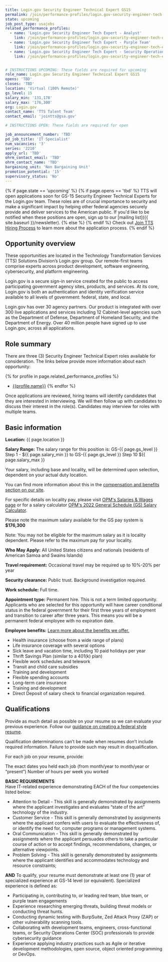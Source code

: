 ```yaml
---
title: Login.gov Security Engineer Technical Expert GS15
permalink: /join/performance-profiles/login.gov-security-engineer-tech-expert/
state: upcoming
job_post_type: usajobs
related_performance_profiles:
  - name: 'Login.gov Security Engineer Tech Expert - Analyst'
    link: /join/performance-profiles/login.gov-security-engineer-tech-expert-analyst/
  - name: 'Login.gov Security Engineer Tech Expert - Purple Team'
    link: /join/performance-profiles/login.gov-security-engineer-tech-expert-purple-team/
  - name: 'Login.gov Security Engineer Tech Expert - Security Operations'
    link: /join/performance-profiles/login.gov-security-engineer-tech-expert-secops/


# INSTRUCTIONS UPCOMING: These fields are required for upcoming
role_name: Login.gov Security Engineer Technical Expert GS15
opens: 'TBD'
closes: 'TBD'
location: 'Virtual (100% Remote)'
gs_level: 15
salary_min: '131,178'
salary_max: '176,300'
org: Login.gov
contact_name: 'TTS Talent Team'
contact_email: 'jointts@gsa.gov'

# INSTRUCTIONS OPEN: These fields are required for open

job_announcement_number: 'TBD'
pd_job_title: 'IT Specialist' 
num_vacancies: '3'
series: '2210' 
apply_url: 'TBD'
ohrm_contact_email: 'TBD'
ohrm_contact_name: 'TBD'
bargaining_unit: 'Non Bargaining Unit'
promotion_potential: '15' 
supervisory_status: 'No'
---
```

{% if page.state == 'upcoming' %}
  {% if page.opens == 'tbd' %} TTS will open applications soon for GS-15 Security Engineer Technical Experts for the Login.gov team. These roles are of crucial importance to security and make a significant impact by helping other federal agencies securely provide and deliver services to the American public.  If you'd like to be
  notified when these positions are open, sign up to our [mailing list]({{ site.baseurl }}/newsletter).
  {% else %}
  {% endif %}
  Check out [Join TTS Hiring Process]({{site.baseurl}}/hiring-process/) to
  learn more about the application process.
{% endif %}

## Opportunity overview

These opportunities are located in the Technology Transformation Services (TTS) Solutions Division’s Login.gov group. Our remote-first teams comprise experts across product development, software engineering, cybersecurity, and platform engineering. 

Login.gov is a secure sign-in service created for the public to access participating government agency sites, products, and services. At its core, Login.gov is both an authentication and identity verification service available to all levels of government: federal, state, and local.

Login.gov has over 30 agency partners. Our product is integrated with over 300 live applications and services including 12 Cabinet-level agencies such as the Department of Defense, Department of Homeland Security, and the Department of Energy. Over 40 million people have signed up to use Login.gov, across all applications.


## Role summary

There are three (3) Security Engineer Technical Expert roles available for consideration.  The links below provide more information about each opportunity:

{% for profile in page.related_performance_profiles %}
  - [{{profile.name}}]({{site.baseurl}}{{profile.link}})
{% endfor %}

Once applications are reviewed, hiring teams will identify candidates that they are interested in interviewing. We will then follow up with candidates to discuss their interest in the role(s). Candidates may interview for roles with multiple teams.

## Basic information

**Location:**
{{ page.location }}

**Salary Range:**
The salary range for this position is: GS-{{ page.gs_level }} Step 1 - ${{ page.salary_min }} to GS-{{ page.gs_level }} Step 10 ${{ page.salary_max }}

Your salary, including base and locality, will be determined upon selection, dependent on your actual duty location.

You can find more information about this in the [compensation and benefits section on our site](https://join.tts.gsa.gov/compensation-and-benefits/).

For specific details on locality pay, please visit [OPM's Salaries & Wages page](https://www.opm.gov/policy-data-oversight/pay-leave/salaries-wages/) or for a
salary calculator [OPM's 2022 General Schedule (GS) Salary Calculator](https://www.opm.gov/policy-data-oversight/pay-leave/salaries-wages/2022/general-schedule-gs-salary-calculator/).

Please note the maximum salary available for the GS pay system is **$176,300**

Note: You may not be eligible for the maximum salary as it is locality dependent. Please refer to the maximum pay for your locality.

**Who May Apply:**
All United States citizens and nationals (residents of American Samoa and Swains Islands)

**Travel requirement:**
Occasional travel may be required up to 10%-20% per year

**Security clearance:**
Public trust. Background investigation required.

**Work schedule:**
Full time.

**Appointment type:**
Permanent hire. This is not a term limited opportunity. Applicants who are selected for this opportunity will have career conditional status in the federal government for their first three years of employment and transition to career after three years. This means you will be a permanent federal employee with no expiration date.

**Employee benefits:**
[Learn more about the benefits we offer.](https://join.tts.gsa.gov/compensation-and-benefits/)
  - Health insurance (choose from a wide range of plans)
  - Life insurance coverage with several options
  - Sick leave and vacation time, including 10 paid holidays per year
  - Thrift Savings Plan (similar to a 401(k) plan)
  - Flexible work schedules and telework
  - Transit and child care subsidies
  - Training and development
  - Flexible spending accounts
  - Long-term care insurance
  - Training and development
  - Direct Deposit of salary check to financial organization required.

## Qualifications
Provide as much detail as possible on your resume so we can evaluate your previous experience.  Follow our [guidance on creating a federal style resume](https://join.tts.gsa.gov/resume/).

Qualification determinations can’t be made when resumes don’t include required information. Failure to provide such may result in disqualification.

For each job on your resume, provide:

The exact dates you held each job (from month/year to month/year or “present”)
Number of hours per week you worked 

**BASIC REQUIREMENTS**  
Have IT-related experience demonstrating EACH of the four competencies listed below:
- Attention to Detail - This skill is generally demonstrated by assignments where the applicant investigates and evaluates “state of the art” technology of the industry.
- Customer Service - This skill is generally demonstrated by assignments where the applicant confers with users to evaluate the effectiveness of, or identify the need for, computer programs or management systems.
- Oral Communication - This skill is generally demonstrated by assignments where the applicant persuades others to take a particular course of action or to accept findings, recommendations, changes, or alternative viewpoints.
- Problem Solving - This skill is generally demonstrated by assignments where the applicant identifies and accommodates technology and resource constraints;

**AND**
To qualify, your resume must demonstrate at least one (1) year of specialized experience at GS-14 level (or equivalent). Specialized experience is defined as:

- Participating in, contributing to, or leading red team, blue team, or purple team engagements
- Experience researching emerging threats, building threat models or conducting threat hunts.
- Conducting dynamic testing with BurpSuite, Zed Attack Proxy (ZAP) or other vulnerability scanning tools.
- Collaborating with development teams, engineers, cross-functional teams, or Security Operations Center (SOC) professionals to provide cybersecurity guidance
- Experience applying industry practices such as Agile or iterative development methodologies, open source, object oriented programming or DevOps.
